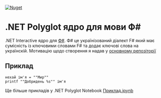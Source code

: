 [![Nuget](https://img.shields.io/nuget/dt/DotNetInteractive.FSharp.Ukrainian?color=green&label=DotNetInteractive.FSharp.Ukrainian&style=flat-square)](https://www.nuget.org/packages/DotNetInteractive.FSharp.Ukrainian)

# .NET Polyglot ядро для мови Ф#

.NET Interactive ядро для [Ф#](https://github.com/kant2002/fsharp). Ф# це українізований діалект F# який має сумісність із ключовими словами F# та додає ключові слова на українскій.
Мотивацію щодо створення я надав у [основному репозіторії](https://github.com/kant2002/fsharp#%D0%BD%D0%B0%D1%89%D0%BE-%D1%86%D0%B8%D0%B9-%D0%B4%D1%96%D0%B0%D0%BB%D0%B5%D0%BA%D1%82)

## Приклад
```
нехай ім'я = ""Мир""
printf ""Добридень %s"" ім'я
```

Ще більше прикладів у .NET Polyglot Notebook [Приклад.ipynb](./Приклад.ipynb)
